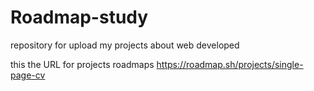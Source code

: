 # Roadmap-study
repository for upload my projects about web developed

this the URL for projects roadmaps
https://roadmap.sh/projects/single-page-cv
